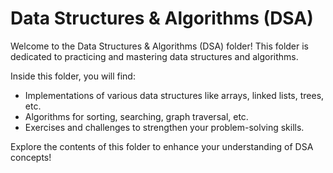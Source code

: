 # Data Structures & Algorithms (DSA)

Welcome to the Data Structures & Algorithms (DSA) folder! This folder is dedicated to practicing and mastering data structures and algorithms.

Inside this folder, you will find:

- Implementations of various data structures like arrays, linked lists, trees, etc.
- Algorithms for sorting, searching, graph traversal, etc.
- Exercises and challenges to strengthen your problem-solving skills.

Explore the contents of this folder to enhance your understanding of DSA concepts!
